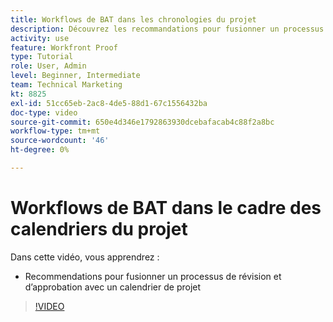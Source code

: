 ```yaml
---
title: Workflows de BAT dans les chronologies du projet
description: Découvrez les recommandations pour fusionner un processus de révision et d’approbation avec une chronologie de projet dans [!DNL  Workfront].
activity: use
feature: Workfront Proof
type: Tutorial
role: User, Admin
level: Beginner, Intermediate
team: Technical Marketing
kt: 8825
exl-id: 51cc65eb-2ac8-4de5-88d1-67c1556432ba
doc-type: video
source-git-commit: 650e4d346e1792863930dcebafacab4c88f2a8bc
workflow-type: tm+mt
source-wordcount: '46'
ht-degree: 0%

---
```


# Workflows de BAT dans le cadre des calendriers du projet

Dans cette vidéo, vous apprendrez :

* Recommendations pour fusionner un processus de révision et d’approbation avec un calendrier de projet

>[!VIDEO](https://video.tv.adobe.com/v/335125/?quality=12&learn=on)

<!--
This is a duplicate and not used in the TOC
-->
